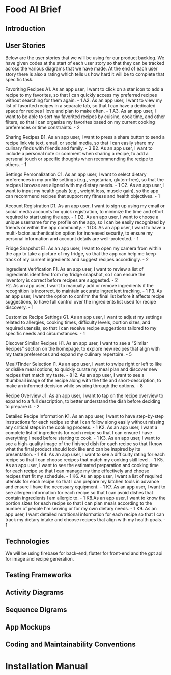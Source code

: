 # Food AI Brief

## Introduction

## User Stories
Below are the user stories that we will be using for our product backlog. We have given codes at the start of each user story so that they can be tracked across the various diagrams that we have made. At the end of each user story there is also a rating which tells us how hard it will be to complete that specific task.

Favoriting Recipes
A1. As an app user, I want to click on a star icon to add a recipe to my favorites, so that I can quickly access my preferred recipes without searching for them again. - 1
A2. As an app user, I want to view my list of favorited recipes in a separate tab, so that I can have a dedicated space for recipes I love and plan to make often. - 1
A3. As an app user, I want to be able to sort my favorited recipes by cuisine, cook time, and other filters, so that I can organize my favorites based on my current cooking preferences or time constraints. - 2

Sharing Recipes
B1. As an app user, I want to press a share button to send a recipe link via text, email, or social media, so that I can easily share my culinary finds with friends and family.  - 3
B2. As an app user, I want to include a personal note or comment when sharing a recipe, to add a personal touch or specific thoughts when recommending the recipe to others. - 1

Settings Personalization
C1. As an app user, I want to select dietary preferences in my profile settings (e.g., vegetarian, gluten-free), so that the recipes I browse are aligned with my dietary needs. - 1
C2. As an app user, I want to input my health goals (e.g., weight loss, muscle gain), so the app can recommend recipes that support my fitness and health objectives. - 1

Account Registration
D1. As an app user, I want to sign up using my email or social media accounts for quick registration, to minimize the time and effort required to start using the app. - 1 
D2. As an app user, I want to choose a unique username for my profile on the app, so I can be easily recognized by friends or within the app community. - 1
D3. As an app user, I want to have a multi-factor authentication option for increased security, to ensure my personal information and account details are well-protected.  - 1

Fridge Snapshot
E1. As an app user, I want to open my camera from within the app to take a picture of my fridge, so that the app can help me keep track of my current ingredients and suggest recipes accordingly. - 2

Ingredient Verification
F1. As an app user, I want to review a list of ingredients identified from my fridge snapshot, so I can ensure the inventory is correct before recipes are suggested. - 2  
F2. As an app user, I want to manually add or remove ingredients if the recognition is incorrect, to maintain accurate ingredient tracking. - 1
F3. As an app user, I want the option to confirm the final list before it affects recipe suggestions, to have full control over the ingredients list used for recipe discovery. - 1

Customize Recipe Settings
G1. As an app user, I want to adjust my settings related to allergies, cooking times, difficulty levels, portion sizes, and required utensils, so that I can receive recipe suggestions tailored to my specific needs and circumstances. - 1

Discover Similar Recipes
H1. As an app user, I want to see a "Similar Recipes" section on the homepage, to explore new recipes that align with my taste preferences and expand my culinary repertoire. - 5

Meal/Tinder Selection
I1. As an app user, I want to swipe right or left to like or dislike meal options, to quickly curate my meal plan and discover new recipes that match my taste. - 8
I2. As an app user, I want to see a thumbnail image of the recipe along with the title and short-description, to make an informed decision while swiping through the options. - 8

Recipe Overview
J1. As an app user, I want to tap on the recipe overview to expand to a full description, to better understand the dish before deciding to prepare it. - 2

Detailed Recipe Information
K1. As an app user, I want to have step-by-step instructions for each recipe so that I can follow along easily without missing any critical steps in the cooking process. - 1
K2. As an app user, I want a complete list of ingredients for each recipe so that I can ensure I have everything I need before starting to cook. - 1
K3. As an app user, I want to see a high-quality image of the finished dish for each recipe so that I know what the final product should look like and can be inspired by its presentation. - 1
K4. As an app user, I want to see a difficulty rating for each recipe so that I can choose recipes that match my cooking skill level. - 1
K5. As an app user, I want to see the estimated preparation and cooking time for each recipe so that I can manage my time effectively and choose recipes that fit my schedule. - 1
K6. As an app user, I want a list of required utensils for each recipe so that I can prepare my kitchen tools in advance and ensure I have the necessary equipment. - 1
K7. As an app user, I want to see allergen information for each recipe so that I can avoid dishes that contain ingredients I am allergic to. - 1
K8.As an app user, I want to know the portion sizes for each recipe so that I can plan meals according to the number of people I'm serving or for my own dietary needs. - 1
K9. As an app user, I want detailed nutritional information for each recipe so that I can track my dietary intake and choose recipes that align with my health goals. - 1

## Technologies
We will be using firebase for back-end, flutter for front-end and the gpt api for image and recipe generation.

## Testing Frameworks

## Activity Diagrams

## Sequence Digrams

## App Mockups

## Coding and Maintainability Conventions

# Installation Manual